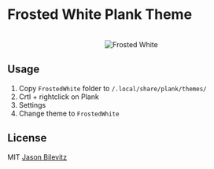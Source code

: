 <h1 align="left">Frosted White Plank Theme</h1>

<p align="center">
<br>
<img src="https://upload.wikimedia.org/wikipedia/commons/0/09/Dummy_flag.png" alt="Frosted White">
</p>

## Usage


1. Copy `FrostedWhite` folder to `/.local/share/plank/themes/`
2. Crtl + rightclick on Plank
3. Settings
4. Change theme to `FrostedWhite`

## License

MIT [Jason Bilevitz](https://jason-uxd.de/)
